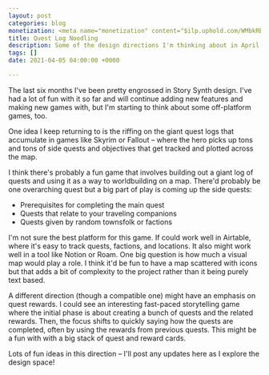 ```yaml
---
layout: post
categories: blog
monetization: <meta name="monetization" content="$ilp.uphold.com/WMbkRBiZFgbx">
title: Quest Log Noodling
description: Some of the design directions I'm thinking about in April 2021
tags: []
date: 2021-04-05 04:00:00 +0000

---
```

The last six months I've been pretty engrossed in Story Synth design. I've had a lot of fun with it so far and will continue adding new features and making new games with, but I'm starting to think about some off-platform games, too.

One idea I keep returning to is the riffing on the giant quest logs that accumulate in games like Skyrim or Fallout – where the hero picks up tons and tons of side quests and objectives that get tracked and plotted across the map.

I think there's probably a fun game that involves building out a giant log of quests and using it as a way to worldbuilding on a map. There'd probably be one overarching quest but a big part of play is coming up the side quests:

* Prerequisites for completing the main quest
* Quests that relate to your traveling companions
* Quests given by random townsfolk or factions

I'm not sure the best platform for this game. If could work well in Airtable, where it's easy to track quests, factions, and locations. It also might work well in a tool like Notion or Roam. One big question is how much a visual map would play a role. I think it'd be fun to have a map scattered with icons but that adds a bit of complexity to the project rather than it being purely text based.

A different direction (though a compatible one) might have an emphasis on quest rewards. I could see an interesting fast-paced storytelling game where the initial phase is about creating a bunch of quests and the related rewards. Then, the focus shifts to quickly saying how the quests are completed, often by using the rewards from previous quests. This might be a fun with with a big stack of quest and reward cards.

Lots of fun ideas in this direction – I'll post any updates here as I explore the design space!
